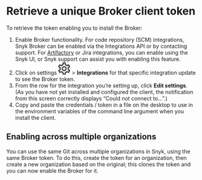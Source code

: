 # Retrieve a unique Broker client token

To retrieve the token enabling you to install the Broker:

1. Enable Broker functionality. For code repository \(SCM\) integrations, Snyk Broker can be enabled via the Integrations API or by contacting support. For [Artifactory](https://docs.snyk.io/integrations/private-registry-integrations/artifactory-registry-for-npm) or Jira integrations, you can enable using the Snyk UI, or Snyk support can assist you with enabling this feature.
2. Click on settings ![cog\_icon.png](../../../.gitbook/assets/cog_icon.png) &gt; **Integrations** for that specific integration update to see the Broker token. 
3. From the row for the integration you’re setting up, click **Edit settings**. \(As you have not yet installed and configured the client, the notification from this screen correctly displays “Could not connect to…”.\)
4. Copy and paste the credentials / token in a file on the desktop to use in the environment variables of the command line argument when you install the client.

## Enabling across multiple organizations

You can use the same Git across multiple organizations in Snyk, using the same Broker token. To do this, create the token for an organization, then create a new organization based on the original; this clones the token and you can now enable the Broker for it.

